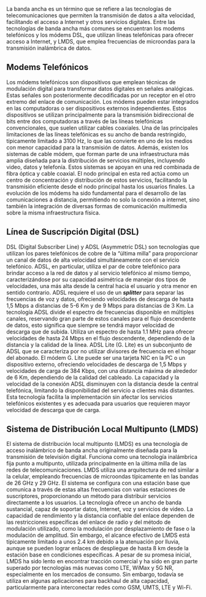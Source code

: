 La banda ancha es un término que se refiere a las tecnologías de telecomunicaciones que permiten la transmisión de datos a alta velocidad, facilitando el acceso a Internet y otros servicios digitales. Entre las tecnologías de banda ancha más comunes se encuentran los modems telefónicos y los módems DSL, que utilizan líneas telefónicas para ofrecer acceso a Internet, y LMDS, que emplea frecuencias de microondas para la transmisión inalámbrica de datos.

## Modems Telefónicos

Los módems telefónicos son dispositivos que emplean técnicas de modulación digital para transformar datos digitales en señales analógicas. Estas señales son posteriormente decodificadas por un receptor en el otro extremo del enlace de comunicación. Los módems pueden estar integrados en las computadoras o ser dispositivos externos independientes.
Estos dispositivos se utilizan principalmente para la transmisión bidireccional de bits entre dos computadoras a través de las líneas telefónicas convencionales, que suelen utilizar cables coaxiales. Una de las principales limitaciones de las líneas telefónicas es su ancho de banda restringido, típicamente limitado a 3100 Hz, lo que las convierte en uno de los medios con menor capacidad para la transmisión de datos.
Además, existen los sistemas de cable módem, que forman parte de una infraestructura más amplia diseñada para la distribución de servicios múltiples, incluyendo video, datos y telefonía. Estos sistemas se apoyan en una red combinada de fibra óptica y cable coaxial. El nodo principal en esta red actúa como un centro de concentración y distribución de estos servicios, facilitando la transmisión eficiente desde el nodo principal hasta los usuarios finales.
La evolución de los módems ha sido fundamental para el desarrollo de las comunicaciones a distancia, permitiendo no solo la conexión a internet, sino también la integración de diversas formas de comunicación multimedia sobre la misma infraestructura física.

## Línea de Suscripción Digital (DSL)

DSL (Digital Subscriber Line) y ADSL (Asymmetric DSL) son tecnologías que utilizan los pares telefónicos de cobre de la “última milla” para proporcionar un canal de datos de alta velocidad simultáneamente con el servicio telefónico. ADSL, en particular, utiliza el par de cobre telefónico para brindar acceso a la red de datos y al servicio telefónico al mismo tiempo, caracterizándose por su capacidad asimétrica de manejar dos tipos de velocidades, una más alta desde la central hacia el usuario y otra menor en sentido contrario.
ADSL requiere el uso de un ***splitter*** para separar las frecuencias de voz y datos, ofreciendo velocidades de descarga de hasta 1,5 Mbps a distancias de 5-6 Km y de 9 Mbps para distancias de 3 Km. La tecnología ADSL divide el espectro de frecuencias disponible en múltiples canales, reservando gran parte de estos canales para el flujo descendente de datos, esto significa que siempre se tendrá mayor velocidad de descarga que de subida. Utiliza un espectro de hasta 1.1 MHz para ofrecer velocidades de hasta 24 Mbps en el flujo descendente, dependiendo de la distancia y la calidad de la línea.
ADSL Lite (G. Lite) es un subconjunto de ADSL que se caracteriza por no utilizar divisores de frecuencia en el hogar del abonado. El módem G. Lite puede ser una tarjeta NIC en la PC o un dispositivo externo, ofreciendo velocidades de descarga de 1,5 Mbps y velocidades de carga de 384 Kbps, con una distancia máxima de alrededor de 6 Km, dependiendo de la calidad del cableado.
La capacidad y la velocidad de la conexión ADSL disminuyen con la distancia desde la central telefónica, limitando la disponibilidad del servicio a clientes más distantes. Esta tecnología facilita la implementación sin afectar los servicios telefónicos existentes y es adecuada para usuarios que requieren mayor velocidad de descarga que de carga.

## Sistema de Distribución Local Multipunto (LMDS)

El sistema de distribución local multipunto (LMDS) es una tecnología de acceso inalámbrico de banda ancha originalmente diseñada para la transmisión de televisión digital. Funciona como una tecnología inalámbrica fija punto a multipunto, utilizada principalmente en la última milla de las redes de telecomunicaciones.
LMDS utiliza una arquitectura de red similar a la celular, empleando frecuencias de microondas típicamente en las bandas de 26 GHz y 29 GHz. El sistema se configura con una estación base que comunica a través de estas altas frecuencias con varias estaciones de suscriptores, proporcionando un método para distribuir servicios directamente a los usuarios.
La tecnología ofrece un ancho de banda sustancial, capaz de soportar datos, Internet, voz y servicios de video. La capacidad de rendimiento y la distancia confiable del enlace dependen de las restricciones específicas del enlace de radio y del método de modulación utilizado, como la modulación por desplazamiento de fase o la modulación de amplitud. Sin embargo, el alcance efectivo de LMDS está típicamente limitado a unos 2.4 km debido a la atenuación por lluvia, aunque se pueden lograr enlaces de despliegue de hasta 8 km desde la estación base en condiciones específicas.
A pesar de su promesa inicial, LMDS ha sido lento en encontrar tracción comercial y ha sido en gran parte superado por tecnologías más nuevas como LTE, WiMax y 5G NR, especialmente en los mercados de consumo. Sin embargo, todavía se utiliza en algunas aplicaciones para backhaul de alta capacidad, particularmente para interconectar redes como GSM, UMTS, LTE y Wi-Fi.